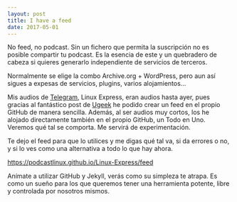 ```yaml
---
layout: post
title: I have a feed
date: 2017-05-01
---
```


No feed, no podcast. Sin un fichero que permita la suscripción no es 
posible compartir tu podcast. Es la esencia de este y un quebradero de 
cabeza si quieres generarlo independiente de servicios de terceros.

Normalmente se elige la combo Archive.org + WordPress, pero aun así 
sigues a expesas de servicios, plugins, varios alojamientos...

Mis audios de [Telegram](https://t.me/podcastlinux), Linux Express, eran 
audios hasta ayer, pues gracias al fantástico post de 
[Ugeek](https://ugeek.github.io/generar-feed-para-podcast-en-jekyll/) he 
podido crear un feed en el propio GitHub de manera sencilla. Además, al 
ser audios muy cortos, los he alojado directamente también en el propio 
GitHub, un Todo en Uno. Veremos qué tal se comporta. Me servirá de 
experimentación.

Te dejo el feed para que lo utilices y me digas qué tal va, si da 
errores o no, y si lo ves como una alternativa a todo lo que hay ahora.

<https://podcastlinux.github.io/Linux-Express/feed>

Anímate a utilizar GitHub y Jekyll, verás como su simpleza te atrapa. Es 
como un sueño para los que queremos tener una herramienta potente, libre 
y controlada por nosotros mismos.
